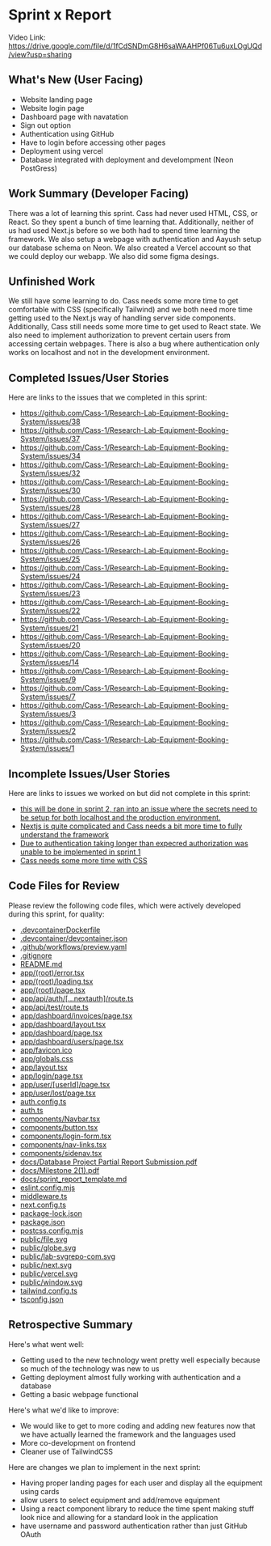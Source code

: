 # Sprint x Report 
Video Link: https://drive.google.com/file/d/1fCdSNDmG8H6saWAAHPf06Tu6uxLOgUQd/view?usp=sharing
## What's New (User Facing)
 * Website landing page
 * Website login page
 * Dashboard page with navatation
 * Sign out option
 * Authentication using GitHub
 * Have to login before accessing other pages
 * Deployment using vercel
 * Database integrated with deployment and develompment (Neon PostGress)

## Work Summary (Developer Facing)
There was a lot of learning this sprint. Cass had never used HTML, CSS, or React. So they spent a bunch of time learning that. Additionally, neither of us had used Next.js before so we both had to spend time learning the framework. We also setup a webpage with authentication and Aayush setup our database schema on Neon. We also created a Vercel account so that we could deploy our webapp. We also did some figma desings.

## Unfinished Work
We still have some learning to do. Cass needs some more time to get comfortable with CSS (specifically Tailwind) and we both need more time getting used to the Next.js way of handling server side components. Additionally, Cass still needs some more time to get used to React state. We also need to implement authorization to prevent certain users from accessing certain webpages. There is also a bug where authentication only works on localhost and not in the development environment.

## Completed Issues/User Stories
Here are links to the issues that we completed in this sprint:

 * https://github.com/Cass-1/Research-Lab-Equipment-Booking-System/issues/38
 * https://github.com/Cass-1/Research-Lab-Equipment-Booking-System/issues/37
 * https://github.com/Cass-1/Research-Lab-Equipment-Booking-System/issues/34
 * https://github.com/Cass-1/Research-Lab-Equipment-Booking-System/issues/32
 * https://github.com/Cass-1/Research-Lab-Equipment-Booking-System/issues/30
 * https://github.com/Cass-1/Research-Lab-Equipment-Booking-System/issues/28
 * https://github.com/Cass-1/Research-Lab-Equipment-Booking-System/issues/27
 * https://github.com/Cass-1/Research-Lab-Equipment-Booking-System/issues/26
 * https://github.com/Cass-1/Research-Lab-Equipment-Booking-System/issues/25
 * https://github.com/Cass-1/Research-Lab-Equipment-Booking-System/issues/24
 * https://github.com/Cass-1/Research-Lab-Equipment-Booking-System/issues/23
 * https://github.com/Cass-1/Research-Lab-Equipment-Booking-System/issues/22
 * https://github.com/Cass-1/Research-Lab-Equipment-Booking-System/issues/21
 * https://github.com/Cass-1/Research-Lab-Equipment-Booking-System/issues/20
 * https://github.com/Cass-1/Research-Lab-Equipment-Booking-System/issues/14
 * https://github.com/Cass-1/Research-Lab-Equipment-Booking-System/issues/9
 * https://github.com/Cass-1/Research-Lab-Equipment-Booking-System/issues/7
 * https://github.com/Cass-1/Research-Lab-Equipment-Booking-System/issues/3
 * https://github.com/Cass-1/Research-Lab-Equipment-Booking-System/issues/2
 * https://github.com/Cass-1/Research-Lab-Equipment-Booking-System/issues/1
 
 ## Incomplete Issues/User Stories
 Here are links to issues we worked on but did not complete in this sprint:
 
 * [this will be done in sprint 2, ran into an issue where the secrets need to be setup for both localhost and the production environment.](https://github.com/Cass-1/Research-Lab-Equipment-Booking-System/issues/36)
 * [Nextjs is quite complicated and Cass needs a bit more time to fully understand the framework](https://github.com/Cass-1/Research-Lab-Equipment-Booking-System/issues/31)
 * [Due to authentication taking longer than expecred authorization was unable to be implemented in sprint 1](https://github.com/Cass-1/Research-Lab-Equipment-Booking-System/issues/8) 
 * [Cass needs some more time with CSS](https://github.com/Cass-1/Research-Lab-Equipment-Booking-System/issues/10)

## Code Files for Review
Please review the following code files, which were actively developed during this sprint, for quality:
 * [.devcontainerDockerfile](https://github.com/Cass-1/Research-Lab-Equipment-Booking-System/blob/main/.devcontainer/Dockerfile)
 * [.devcontainer/devcontainer.json](https://github.com/Cass-1/Research-Lab-Equipment-Booking-System/blob/main/.devcontainer/devcontainer.json)
 * [.github/workflows/preview.yaml](https://github.com/Cass-1/Research-Lab-Equipment-Booking-System/blob/main/.github/workflows/preview.yaml)
 * [.gitignore](https://github.com/Cass-1/Research-Lab-Equipment-Booking-System/blob/main/.gitignore)
 * [README.md](https://github.com/Cass-1/Research-Lab-Equipment-Booking-System/blob/main/README.md)
 * [app/(root)/error.tsx](https://github.com/Cass-1/Research-Lab-Equipment-Booking-System/blob/main/app/(root)/error.tsx)
 * [app/(root)/loading.tsx](https://github.com/Cass-1/Research-Lab-Equipment-Booking-System/blob/main/app/(root)/loading.tsx)
 * [app/(root)/page.tsx](https://github.com/Cass-1/Research-Lab-Equipment-Booking-System/blob/main/app/(root)/page.tsx)
 * [app/api/auth/[...nextauth]/route.ts](https://github.com/Cass-1/Research-Lab-Equipment-Booking-System/blob/main/app/api/auth/[...nextauth]/route.ts)
 * [app/api/test/route.ts](https://github.com/Cass-1/Research-Lab-Equipment-Booking-System/blob/main/app/api/test/route.ts)
 * [app/dashboard/invoices/page.tsx](https://github.com/Cass-1/Research-Lab-Equipment-Booking-System/blob/main/app/dashboard/invoices/page.tsx)
 * [app/dashboard/layout.tsx](https://github.com/Cass-1/Research-Lab-Equipment-Booking-System/blob/main/app/dashboard/layout.tsx)
 * [app/dashboard/page.tsx](https://github.com/Cass-1/Research-Lab-Equipment-Booking-System/blob/main/app/dashboard/page.tsx)
 * [app/dashboard/users/page.tsx](https://github.com/Cass-1/Research-Lab-Equipment-Booking-System/blob/main/app/dashboard/users/page.tsx)
 * [app/favicon.ico](https://github.com/Cass-1/Research-Lab-Equipment-Booking-System/blob/main/app/favicon.ico)
 * [app/globals.css](https://github.com/Cass-1/Research-Lab-Equipment-Booking-System/blob/main/app/globals.css)
 * [app/layout.tsx](https://github.com/Cass-1/Research-Lab-Equipment-Booking-System/blob/main/app/layout.tsx)
 * [app/login/page.tsx](https://github.com/Cass-1/Research-Lab-Equipment-Booking-System/blob/main/app/login/page.tsx)
 * [app/user/[userId]/page.tsx](https://github.com/Cass-1/Research-Lab-Equipment-Booking-System/blob/main/app/user/[userId]/page.tsx)
 * [app/user/lost/page.tsx](https://github.com/Cass-1/Research-Lab-Equipment-Booking-System/blob/main/app/user/lost/page.tsx)
 * [auth.config.ts](https://github.com/Cass-1/Research-Lab-Equipment-Booking-System/blob/main/auth.config.ts)
 * [auth.ts](https://github.com/Cass-1/Research-Lab-Equipment-Booking-System/blob/main/auth.ts)
 * [components/Navbar.tsx](https://github.com/Cass-1/Research-Lab-Equipment-Booking-System/blob/main/components/Navbar.tsx)
 * [components/button.tsx](https://github.com/Cass-1/Research-Lab-Equipment-Booking-System/blob/main/components/button.tsx)
 * [components/login-form.tsx](https://github.com/Cass-1/Research-Lab-Equipment-Booking-System/blob/main/components/login-form.tsx)
 * [components/nav-links.tsx](https://github.com/Cass-1/Research-Lab-Equipment-Booking-System/blob/main/components/nav-links.tsx)
 * [components/sidenav.tsx](https://github.com/Cass-1/Research-Lab-Equipment-Booking-System/blob/main/components/sidenav.tsx)
 * [docs/Database Project Partial Report Submission.pdf](https://github.com/Cass-1/Research-Lab-Equipment-Booking-System/blob/main/docs/Database%20Project%20Partial%20Report%20Submission.pdf)
 * [docs/Milestone 2(1).pdf](https://github.com/Cass-1/Research-Lab-Equipment-Booking-System/blob/main/docs/Milestone%202(1).pdf)
 * [docs/sprint_report_template.md](https://github.com/Cass-1/Research-Lab-Equipment-Booking-System/blob/main/docs/sprint_report_template.md)
 * [eslint.config.mjs](https://github.com/Cass-1/Research-Lab-Equipment-Booking-System/blob/main/eslint.config.mjs)
 * [middleware.ts](https://github.com/Cass-1/Research-Lab-Equipment-Booking-System/blob/main/middleware.ts)
 * [next.config.ts](https://github.com/Cass-1/Research-Lab-Equipment-Booking-System/blob/main/next.config.ts)
 * [package-lock.json](https://github.com/Cass-1/Research-Lab-Equipment-Booking-System/blob/main/package-lock.json)
 * [package.json](https://github.com/Cass-1/Research-Lab-Equipment-Booking-System/blob/main/package.json)
 * [postcss.config.mjs](https://github.com/Cass-1/Research-Lab-Equipment-Booking-System/blob/main/postcss.config.mjs)
 * [public/file.svg](https://github.com/Cass-1/Research-Lab-Equipment-Booking-System/blob/main/public/file.svg)
 * [public/globe.svg](https://github.com/Cass-1/Research-Lab-Equipment-Booking-System/blob/main/public/globe.svg)
 * [public/lab-svgrepo-com.svg](https://github.com/Cass-1/Research-Lab-Equipment-Booking-System/blob/main/public/lab-svgrepo-com.svg)
 * [public/next.svg](https://github.com/Cass-1/Research-Lab-Equipment-Booking-System/blob/main/public/next.svg)
 * [public/vercel.svg](https://github.com/Cass-1/Research-Lab-Equipment-Booking-System/blob/main/public/vercel.svg)
 * [public/window.svg](https://github.com/Cass-1/Research-Lab-Equipment-Booking-System/blob/main/public/window.svg)
 * [tailwind.config.ts](https://github.com/Cass-1/Research-Lab-Equipment-Booking-System/blob/main/tailwind.config.ts)
 * [tsconfig.json](https://github.com/Cass-1/Research-Lab-Equipment-Booking-System/blob/main/tsconfig.json)
 
## Retrospective Summary
Here's what went well:
  * Getting used to the new technology went pretty well especially because so much of the technology was new to us
  * Getting deployment almost fully working with authentication and a database
  * Getting a basic webpage functional
 
Here's what we'd like to improve:
  * We would like to get to more coding and adding new features now that we have actually learned the framework and the languages used
  * More co-development on frontend
  * Cleaner use of TailwindCSS
  
Here are changes we plan to implement in the next sprint:
   * Having proper landing pages for each user and display all the equipment using cards
   * allow users to select equipment and add/remove equipment
   * Using a react component library to reduce the time spent making stuff look nice and allowing for a standard look in the application
   * have username and password authentication rather than just GitHub OAuth
